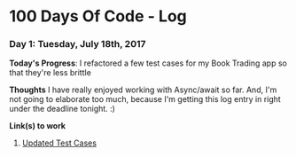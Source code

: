 # 100 Days Of Code - Log

### Day 1: Tuesday, July 18th, 2017

**Today's Progress**: I refactored a few test cases for my Book Trading app so that they're less brittle

**Thoughts** I have really enjoyed working with Async/await so far. And, I'm not going to elaborate too much, because I'm getting this log entry in right under the deadline tonight. :)

**Link(s) to work**
1. [Updated Test Cases](https://github.com/ZackWard/fcc-book-club/commit/c8985511e089069ac5085474e88cd75f72ec1807)
